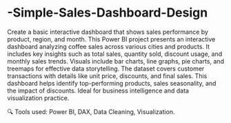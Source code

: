 # -Simple-Sales-Dashboard-Design
Create a basic interactive dashboard that shows sales performance by product, region, and month.
This Power BI project presents an interactive dashboard analyzing coffee sales across various cities and products. It includes key insights such as total sales, quantity sold, discount usage, and monthly sales trends. Visuals include bar charts, line graphs, pie charts, and treemaps for effective data storytelling. The dataset covers customer transactions with details like unit price, discounts, and final sales. This dashboard helps identify top-performing products, sales seasonality, and the impact of discounts. Ideal for business intelligence and data visualization practice.

🔍 Tools used: Power BI, DAX, Data Cleaning, Visualization.
